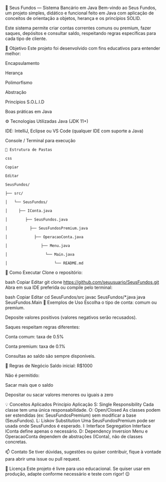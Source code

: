   💸 Seus Fundos — Sistema Bancário em Java
Bem-vindo ao Seus Fundos, um projeto simples, didático e funcional feito em Java com aplicação de conceitos de orientação a objetos, herança e os princípios SOLID.

Este sistema permite criar contas correntes comuns ou premium, fazer saques, depósitos e consultar saldo, respeitando regras específicas para cada tipo de cliente.

🧠 Objetivo
Este projeto foi desenvolvido com fins educativos para entender melhor:

Encapsulamento

Herança

Polimorfismo

Abstração

Princípios S.O.L.I.D

Boas práticas em Java

⚙️ Tecnologias Utilizadas
Java (JDK 11+)

IDE: IntelliJ, Eclipse ou VS Code (qualquer IDE com suporte a Java)

Console / Terminal para execução

    📁 Estrutura de Pastas

    css

    Copiar

    Editar

    SeusFundos/

    ├── src/

    │   └── SeusFundos/

    │     ├── IConta.java

    │        ├── SeusFundos.java

    │          ├── SeusFundosPremium.java

    │            ├── OperacaoConta.java

    │               ├── Menu.java

    │                 └── Main.java
    
    │                     └── README.md
🚀 Como Executar
Clone o repositório:

bash
Copiar
Editar
git clone https://github.com/seuusuario/SeusFundos.git
Abra em sua IDE preferida ou compile pelo terminal:

bash
Copiar
Editar
cd SeusFundos/src
javac SeusFundos/*.java
java SeusFundos.Main
🧪 Exemplos de Uso
Escolha o tipo de conta: comum ou premium.

Deposite valores positivos (valores negativos serão recusados).

Saques respeitam regras diferentes:

Conta comum: taxa de 0.5%

Conta premium: taxa de 0.1%

Consultas ao saldo são sempre disponíveis.

📌 Regras de Negócio
Saldo inicial: R$1000

Não é permitido:

Sacar mais que o saldo

Depositar ou sacar valores menores ou iguais a zero

💡 Conceitos Aplicados
Princípio	Aplicação
S: Single Responsibility	Cada classe tem uma única responsabilidade.
O: Open/Closed	As classes podem ser estendidas (ex: SeusFundosPremium) sem modificar a base (SeusFundos).
L: Liskov Substitution	Uma SeusFundosPremium pode ser usada onde SeusFundos é esperado.
I: Interface Segregation	Interface IConta define apenas o necessário.
D: Dependency Inversion	Menu e OperacaoConta dependem de abstrações (IConta), não de classes concretas.

📫 Contato
Se tiver dúvidas, sugestões ou quiser contribuir, fique à vontade para abrir uma issue ou pull request.

📝 Licença
Este projeto é livre para uso educacional. Se quiser usar em produção, adapte conforme necessário e teste com rigor! 😉
